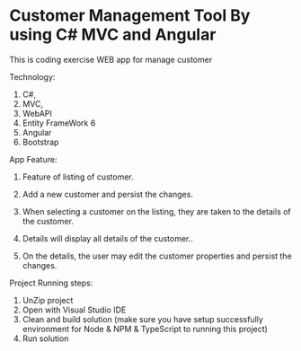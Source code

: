 # Customer Management Tool By using C# MVC and Angular 
This is coding exercise WEB app for manage customer

Technology:

1. C#, 
2. MVC, 
3. WebAPI
4. Entity FrameWork 6
5. Angular 
6. Bootstrap

App Feature:

1. Feature of listing of customer.

2. Add a new customer and persist the changes.

3. When selecting a customer on the listing, they are taken to the details of the customer.

4. Details will display all details of the customer..

5. On the details, the user may edit the customer properties and persist the changes.

Project Running steps:

1. UnZip project
2. Open with Visual Studio IDE
3. Clean and build solution (make sure you have setup successfully environment for Node & NPM & TypeScript to running this project)
4. Run solution

